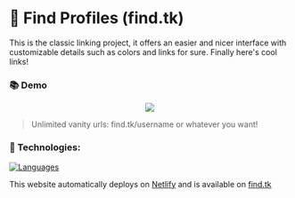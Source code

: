# 🌠 Find Profiles (find.tk)

This is the classic linking project, it offers an easier and nicer interface with customizable details such as colors and links for sure. Finally here's cool links!

### 📚 Demo

<p align="center">
  <img src="https://cdn.discordapp.com/attachments/745937151094423642/998661430947622992/chrome_e5aDCTskis.gif" />
</p>

> Unlimited vanity urls: find.tk/username or whatever you want!

### 🧬 Technologies:

[![Languages](https://skillicons.dev/icons?i=html,css)](https://skillicons.dev)

This website automatically deploys on [Netlify](https://find.tk) and is available on [find.tk](https://find.tk/)
